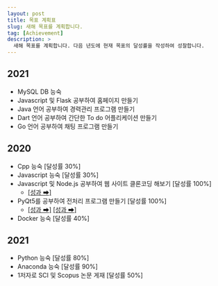 ```yaml
---
layout: post
title: 목표 계획표
slug: 새해 목표를 계획합니다. 
tag: [Achievement]
description: >
  새해 목표를 계획합니다. 다음 년도에 현재 목표의 달성률을 작성하여 성찰합니다.
---
```


## 2021

- MySQL DB 능숙
- Javascript 및 Flask 공부하여 홈페이지 만들기
- Java 언어 공부하여 경력관리 프로그램 만들기
- Dart 언어 공부하여 간단한 To do 어플리케이션 만들기
- Go 언어 공부하여 채팅 프로그램 만들기

## 2020

- Cpp 능숙 [달성률 30%]
- Javascript 능숙 [달성률 30%]
- Javascript 및 Node.js 공부하여 웹 사이트 클론코딩 해보기 [달성률 100%]
  - [[성과 ➡]](https://kaintels-corona.herokuapp.com/)
- PyQt5를 공부하여 전처리 프로그램 만들기 [달성률 100%]
  - [[성과 ➡]](https://github.com/Kaintels) [[성과 ➡]](https://github.com/Kaintels/heartbeat-detection-snippet)
- Docker 능숙 [달성률 40%]

## 2021

- Python 능숙 [달성률 80%]
- Anaconda 능숙 [달성률 90%]
- 1저자로 SCI 및 Scopus 논문 게재 [달성률 50%]
